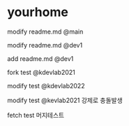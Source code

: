 # yourhome


modify readme.md @main





modify readme.md @dev1

add readme.md @dev1


fork test @kdevlab2021


modify test @kdevlab2022

modify test @kevlab2021
강제로 충돌발생

fetch test
머지테스트

